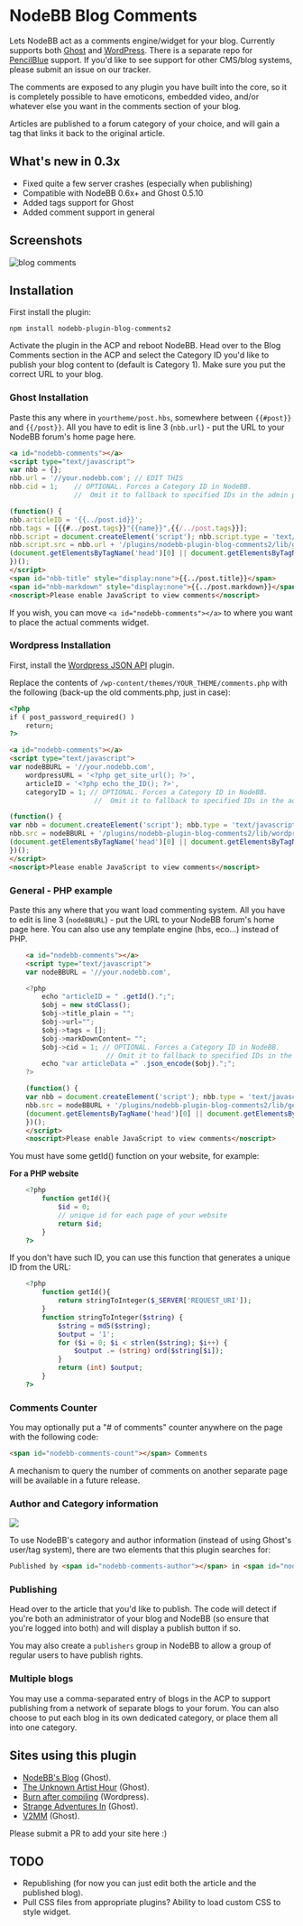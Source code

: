 # NodeBB Blog Comments

Lets NodeBB act as a comments engine/widget for your blog. Currently supports both [Ghost](https://ghost.org/) and [WordPress](http://wordpress.org/). There is a separate repo for [PencilBlue](https://github.com/theunknownartisthour/nodebb-comments-pencilblue) support. If you'd like to see support for other CMS/blog systems, please submit an issue on our tracker.

The comments are exposed to any plugin you have built into the core, so it is completely possible to have emoticons, embedded video, and/or whatever else you want in the comments section of your blog.

Articles are published to a forum category of your choice, and will gain a tag that links it back to the original article.

## What's new in 0.3x

* Fixed quite a few server crashes (especially when publishing)
* Compatible with NodeBB 0.6x+ and Ghost 0.5.10
* Added tags support for Ghost
* Added comment support in general

## Screenshots

![blog comments](http://i.imgur.com/pPO42Hy.png)

## Installation

First install the plugin:

    npm install nodebb-plugin-blog-comments2

Activate the plugin in the ACP and reboot NodeBB. Head over to the Blog Comments section in the ACP and select the Category ID you'd like to publish your blog content to (default is Category 1). Make sure you put the correct URL to your blog.

### Ghost Installation

Paste this any where in `yourtheme/post.hbs`, somewhere between `{{#post}}` and `{{/post}}`. All you have to edit is line 3 (`nbb.url`) - put the URL to your NodeBB forum's home page here.

```html
<a id="nodebb-comments"></a>
<script type="text/javascript">
var nbb = {};
nbb.url = '//your.nodebb.com'; // EDIT THIS
nbb.cid = 1;	// OPTIONAL. Forces a Category ID in NodeBB.
				//  Omit it to fallback to specified IDs in the admin panel.

(function() {
nbb.articleID = '{{../post.id}}';
nbb.tags = [{{#../post.tags}}"{{name}}",{{/../post.tags}}];
nbb.script = document.createElement('script'); nbb.script.type = 'text/javascript'; nbb.script.async = true;
nbb.script.src = nbb.url + '/plugins/nodebb-plugin-blog-comments2/lib/ghost.js';
(document.getElementsByTagName('head')[0] || document.getElementsByTagName('body')[0]).appendChild(nbb.script);
})();
</script>
<span id="nbb-title" style="display:none">{{../post.title}}</span>
<span id="nbb-markdown" style="display:none">{{../post.markdown}}</span>
<noscript>Please enable JavaScript to view comments</noscript>
```

If you wish, you can move `<a id="nodebb-comments"></a>` to where you want to place the actual comments widget.

### Wordpress Installation

First, install the [Wordpress JSON API](http://wordpress.org/plugins/json-api/) plugin.

Replace the contents of `/wp-content/themes/YOUR_THEME/comments.php` with the following (back-up the old comments.php, just in case):

```html
<?php
if ( post_password_required() )
	return;
?>

<a id="nodebb-comments"></a>
<script type="text/javascript">
var nodeBBURL = '//your.nodebb.com',
	wordpressURL = '<?php get_site_url(); ?>',
	articleID = '<?php echo the_ID(); ?>',
	categoryID = 1; // OPTIONAL. Forces a Category ID in NodeBB.
					 //  Omit it to fallback to specified IDs in the admin panel.

(function() {
var nbb = document.createElement('script'); nbb.type = 'text/javascript'; nbb.async = true;
nbb.src = nodeBBURL + '/plugins/nodebb-plugin-blog-comments2/lib/wordpress.js';
(document.getElementsByTagName('head')[0] || document.getElementsByTagName('body')[0]).appendChild(nbb);
})();
</script>
<noscript>Please enable JavaScript to view comments</noscript>
```

### General - PHP example
Paste this any where that you want load commenting system. All you have to edit is line 3 (`nodeBBURL`) - put the URL to your NodeBB forum's home page here. You can also use any template engine (hbs, eco...) instead of PHP.

```html
	<a id="nodebb-comments"></a>
	<script type="text/javascript">
	var nodeBBURL = '//your.nodebb.com',

	<?php
		echo "articleID = " .getId().";";
		$obj = new stdClass();
		$obj->title_plain = "";
		$obj->url="";
		$obj->tags = [];
		$obj->markDownContent= "";
		$obj->cid = 1; // OPTIONAL. Forces a Category ID in NodeBB.
						// Omit it to fallback to specified IDs in the admin panel.
		echo "var articleData =" .json_encode($obj).";";
	?>

	(function() {
	var nbb = document.createElement('script'); nbb.type = 'text/javascript'; nbb.async = true;
	nbb.src = nodeBBURL + '/plugins/nodebb-plugin-blog-comments2/lib/generalphp.js';
	(document.getElementsByTagName('head')[0] || document.getElementsByTagName('body')[0]).appendChild(nbb);
	})();
	</script>
	<noscript>Please enable JavaScript to view comments</noscript>
```

You must have some getId() function on your website, for example:

**For a PHP website**

```php
    <?php
        function getId(){
            $id = 0;
            // unique id for each page of your website
            return $id;
        }
    ?>
```

If you don't have such ID, you can use this function that generates a unique ID from the URL:

```php
    <?php
        function getId(){
            return stringToInteger($_SERVER['REQUEST_URI']);
        }
        function stringToInteger($string) {
            $string = md5($string);
            $output = '1';
            for ($i = 0; $i < strlen($string); $i++) {
                $output .= (string) ord($string[$i]);
            }
            return (int) $output;
        }
    ?>
```

### Comments Counter


You may optionally put a "# of comments" counter anywhere on the page with the following code:

```html
<span id="nodebb-comments-count"></span> Comments
```

A mechanism to query the number of comments on another separate page will be available in a future release.

### Author and Category information

![](http://i.imgur.com/NyLs4LQ.png)

To use NodeBB's category and author information (instead of using Ghost's user/tag system), there are two elements that this plugin searches for:

```html
Published by <span id="nodebb-comments-author"></span> in <span id="nodebb-comments-category"></span>
```

### Publishing

Head over to the article that you'd like to publish. The code will detect if you're both an administrator of your blog and NodeBB (so ensure that you're logged into both) and will display a publish button if so.

You may also create a `publishers` group in NodeBB to allow a group of regular users to have publish rights.


### Multiple blogs

You may use a comma-separated entry of blogs in the ACP to support publishing from a network of separate blogs to your forum. You can also choose to put each blog in its own dedicated category, or place them all into one category.

## Sites using this plugin

* [NodeBB's Blog](http://blog.nodebb.org) (Ghost).
* [The Unknown Artist Hour](http://theunknownartisthour.com) (Ghost).
* [Burn after compiling](http://burnaftercompiling.com) (Wordpress).
* [Strange Adventures In](https://strangeadventures.in) (Ghost).
* [V2MM](https://v2mm.tech) (Ghost).

Please submit a PR to add your site here :)

## TODO

* Republishing (for now you can just edit both the article and the published blog).
* Pull CSS files from appropriate plugins? Ability to load custom CSS to style widget.

